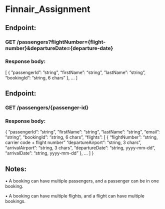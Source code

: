 # Finnair_Assignment
 
## Endpoint:


### GET /passengers?flightNumber={flight-number}&departureDate={departure-date}
 
 
### Response body:


[
{
”passengerId”: ”string”,
“firstName”: “string”,
”lastName”: ”string”,
“bookingId”: “string, 6 chars”
},
…
]


## Endpoint:


### GET /passengers/{passenger-id}
 
 
### Response body:


{
”passengerId”: ”string”,
”firstName”: “string”,
“lastName”: “string”,
“email”: “string”,
“bookingId”: “string, 6 chars”,
“flights”: [
{
“flightNumber”: “string, carrier code + flight number”
“departureAirport”: “string, 3 chars”,
“arrivalAirport”: “string, 3 chars”,
“departureDate”: “string, yyyy-mm-dd”,
“arrivalDate”: “string, yyyy-mm-dd”
},
…
]
}


## Notes:


• A booking can have multiple passengers, and a passenger can be in one booking.


• A booking can have multiple flights, and a flight can have multiple bookings.
